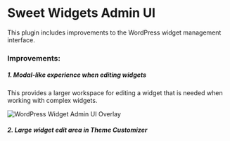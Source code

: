 # Sweet Widgets Admin UI

This plugin includes improvements to the WordPress widget management interface.

### Improvements:

##### 1. Modal-like experience when editing widgets

This provides a larger workspace for editing a widget that is needed when working with complex widgets. 

![WordPress Widget Admin UI Overlay](http://public.daggerhart.com/images/sweet-widgets/sweet-widgets-admin-ui.jpg)

##### 2. Large widget edit area in Theme Customizer